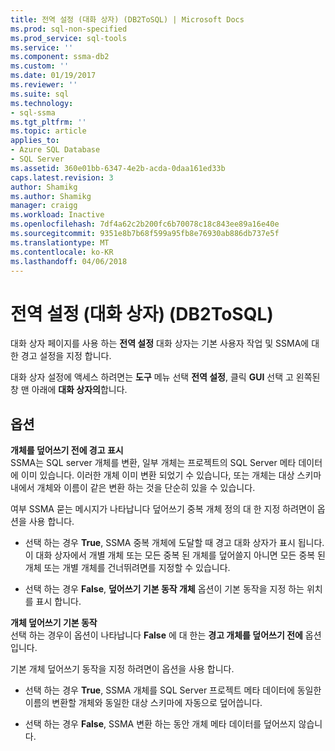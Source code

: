 ```yaml
---
title: 전역 설정 (대화 상자) (DB2ToSQL) | Microsoft Docs
ms.prod: sql-non-specified
ms.prod_service: sql-tools
ms.service: ''
ms.component: ssma-db2
ms.custom: ''
ms.date: 01/19/2017
ms.reviewer: ''
ms.suite: sql
ms.technology:
- sql-ssma
ms.tgt_pltfrm: ''
ms.topic: article
applies_to:
- Azure SQL Database
- SQL Server
ms.assetid: 360e01bb-6347-4e2b-acda-0daa161ed33b
caps.latest.revision: 3
author: Shamikg
ms.author: Shamikg
manager: craigg
ms.workload: Inactive
ms.openlocfilehash: 7df4a62c2b200fc6b70078c18c843ee89a16e40e
ms.sourcegitcommit: 9351e8b7b68f599a95fb8e76930ab886db737e5f
ms.translationtype: MT
ms.contentlocale: ko-KR
ms.lasthandoff: 04/06/2018
---
```

# <a name="global-settings-dialogs-db2tosql"></a>전역 설정 (대화 상자) (DB2ToSQL)
대화 상자 페이지를 사용 하는 **전역 설정** 대화 상자는 기본 사용자 작업 및 SSMA에 대 한 경고 설정을 지정 합니다.  
  
대화 상자 설정에 액세스 하려면는 **도구** 메뉴 선택 **전역 설정**, 클릭 **GUI** 선택 고 왼쪽된 창 맨 아래에 **대화 상자의**합니다.  
  
## <a name="options"></a>옵션  
**개체를 덮어쓰기 전에 경고 표시**  
SSMA는 SQL server 개체를 변환, 일부 개체는 프로젝트의 SQL Server 메타 데이터에 이미 있습니다. 이러한 개체 이미 변환 되었기 수 있습니다, 또는 개체는 대상 스키마 내에서 개체와 이름이 같은 변환 하는 것을 단순히 있을 수 있습니다.  
  
여부 SSMA 묻는 메시지가 나타납니다 덮어쓰기 중복 개체 정의 대 한 지정 하려면이 옵션을 사용 합니다.  
  
-   선택 하는 경우 **True**, SSMA 중복 개체에 도달할 때 경고 대화 상자가 표시 됩니다. 이 대화 상자에서 개별 개체 또는 모든 중복 된 개체를 덮어쓸지 아니면 모든 중복 된 개체 또는 개별 개체를 건너뛰려면를 지정할 수 있습니다.  
  
-   선택 하는 경우 **False**, **덮어쓰기 기본 동작 개체** 옵션이 기본 동작을 지정 하는 위치를 표시 합니다.  
  
**개체 덮어쓰기 기본 동작**  
선택 하는 경우이 옵션이 나타납니다 **False** 에 대 한는 **경고 개체를 덮어쓰기 전에** 옵션입니다.  
  
기본 개체 덮어쓰기 동작을 지정 하려면이 옵션을 사용 합니다.  
  
-   선택 하는 경우 **True**, SSMA 개체를 SQL Server 프로젝트 메타 데이터에 동일한 이름의 변환할 개체와 동일한 대상 스키마에 자동으로 덮어씁니다.  
  
-   선택 하는 경우 **False**, SSMA 변환 하는 동안 개체 메타 데이터를 덮어쓰지 않습니다.  
  
